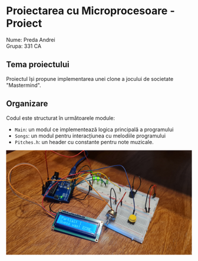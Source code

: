 # Proiectarea cu Microprocesoare - Proiect

Nume: Preda Andrei  
Grupa: 331 CA

## Tema proiectului

Proiectul își propune implementarea unei clone a jocului de societate
"Mastermind".

## Organizare

Codul este structurat în următoarele module:

- `Main`: un modul ce implementează logica principală a programului
- `Songs`: un modul pentru interacțiunea cu melodiile programului
- `Pitches.h`: un header cu constante pentru note muzicale.

![Proiectul în funcțiune](img/SimpleImage.jpg)
